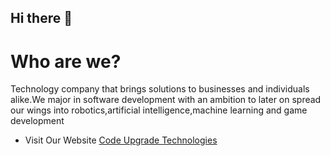 ## Hi there 👋



# **Who are we?**
Technology company that brings solutions  to businesses and individuals alike.We major in software development with an ambition to later on spread our wings into robotics,artificial intelligence,machine learning and game development

- Visit Our Website [Code Upgrade Technologies](#https://codeupgradetech.co.zw)

